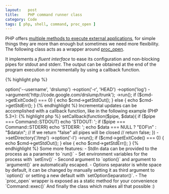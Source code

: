 ```yaml
---
layout:   post
title:    PHP command runner class
category: Code
tags: [ php, shell, command, proc_open ]
---
```


PHP offers [multiple methods to execute external applications](http://php.net/exec),
for simple things they are more than enough but sometimes we need more flexibility.
The following class acts as a wrapper around [proc_open](http://php.net/proc_open).

It implements a _fluent interface_ to ease its configuration and non-blocking
pipes for stdout and stderr. The output can be obtained at the end of the program
execution or incrementally by using a callback function.

{% highlight php %}
<?php
$cmd = Command::factory('/usr/bin/svn');
$cmd->option('--username', 'drslump')
    ->option('-r', 'HEAD')
    ->option('log')
    ->argument('http://code.google.com/drslump/trunk');
    ->run();
if ($cmd->getExitCode() === 0) {
    echo $cmd->getStdOut();
} else {
    echo $cmd->getStdErr();
}
{% endhighlight %}

Incremental updates can be accomplished with a callback function, like in the
following example (PHP 5.3+):

{% highlight php %}
<?php
$cmd = Command::factory('ls');
$cmd->setCallback(function($pipe, $data){
        if ($pipe === Command::STDOUT) echo 'STDOUT: ';
        if ($pipe === Command::STDERR) echo 'STDERR: ';
        echo $data === NULL ? "EOF\n" : "$data\n";
        // If we return "false" all pipes will be closed
        // return false;
    })
    ->setDirectory('/tmp')
    ->option('-l')
    ->run();
if ($cmd->getExitCode() === 0) {
    echo $cmd->getStdOut();
} else {
    echo $cmd->getStdErr();
}
{% endhighlight %}

Some more features:

 - StdIn data can be provided to the process as a parameter to `run()`
 - Set environment variables for the process with `setEnv()`
 - Second argument to `option()` and argument to `argument()` are automatically escaped.
 - Options separator is white space by default, it can be changed by manually setting it
   as third argument to `option()` or setting a new default with `setOptionSeparator()`.
 - The `proc_open` wrapper is exposed as a static method for your convenience `Command::exec()`


And finally the class which makes all that possible :)

<script src="http://gist.github.com/420268.js?file=Command.php">.</script>



